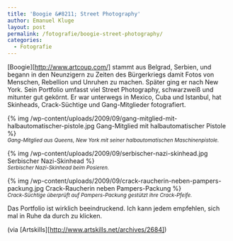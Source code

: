 ```yaml
---
title: 'Boogie &#8211; Street Photography'
author: Emanuel Kluge
layout: post
permalink: /fotografie/boogie-street-photography/
categories:
  - Fotografie
---
```


[Boogie][http://www.artcoup.com/] stammt aus Belgrad, Serbien, und begann in den Neunzigern zu Zeiten des Bürgerkriegs damit Fotos von Menschen, Rebellion und Unruhen zu machen. Später ging er nach New York. Sein Portfolio umfasst viel Street Photography, schwarzweiß und mitunter gut gekörnt. Er war unterwegs in Mexico, Cuba und Istanbul, hat Skinheads, Crack-Süchtige und Gang-Mitglieder fotografiert.

{% img /wp-content/uploads/2009/09/gang-mitglied-mit-halbautomatischer-pistole.jpg Gang-Mitglied mit halbautomatischer Pistole %}  
<small>*Gang-Mitglied aus Queens, New York mit seiner halbautomatischen Maschinenpistole.*</small>

{% img /wp-content/uploads/2009/09/serbischer-nazi-skinhead.jpg Serbischer Nazi-Skinhead %}  
<small>*Serbischer Nazi-Skinhead beim Posieren.*</small>

{% img /wp-content/uploads/2009/09/crack-raucherin-neben-pampers-packung.jpg Crack-Raucherin neben Pampers-Packung %}  
<small>*Crack-Süchtige überprüft auf Pampers-Packung gestützt ihre Crack-Pfeife.*</small>

Das Portfolio ist wirklich beeindruckend. Ich kann jedem empfehlen, sich mal in Ruhe da durch zu klicken.

(via [Artskills][http://www.artskills.net/archives/2684])
